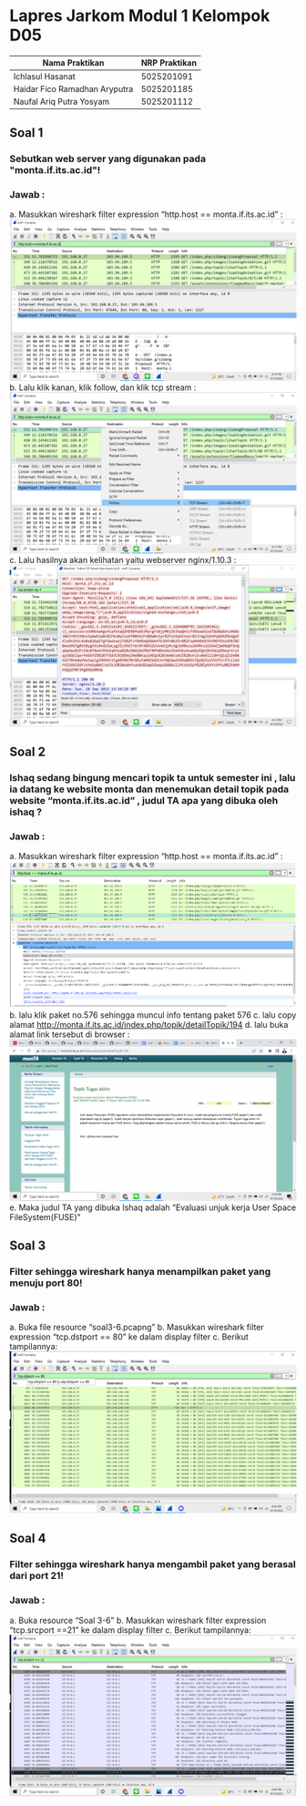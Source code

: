# Lapres Jarkom Modul 1 Kelompok D05 #

| Nama Praktikan  | NRP Praktikan |
| ------------- | ------------- |
| Ichlasul Hasanat  | 5025201091  |
| Haidar Fico Ramadhan Aryputra | 5025201185  |
| Naufal Ariq Putra Yosyam | 5025201112 |

## Soal 1 

### Sebutkan web server yang digunakan pada "monta.if.its.ac.id"!

### Jawab :
a. Masukkan wireshark filter expression “http.host == monta.if.its.ac.id” :
![1.1](https://github.com/Naufalar10/Jarkom-Modul-1-D05-2022/blob/main/image/gambar1.1.png)
b. Lalu klik kanan, klik follow, dan klik tcp stream :
![1.2](https://github.com/Naufalar10/Jarkom-Modul-1-D05-2022/blob/main/image/gambar1.2.png)
c. Lalu hasilnya akan kelihatan yaitu webserver nginx/1.10.3 :
![1.3](https://github.com/Naufalar10/Jarkom-Modul-1-D05-2022/blob/main/image/gambar1.3.png)

## Soal 2

### Ishaq sedang bingung mencari topik ta untuk semester ini , lalu ia datang ke website monta dan menemukan detail topik pada website “monta.if.its.ac.id” , judul TA apa yang dibuka oleh ishaq ?

### Jawab :
a. Masukkan wireshark filter expression “http.host == monta.if.its.ac.id” :
![2.1](https://github.com/Naufalar10/Jarkom-Modul-1-D05-2022/blob/main/image/gambar2.1.png)
b. lalu klik paket no.576 sehingga muncul info tentang paket 576
c. lalu copy alamat http://monta.if.its.ac.id/index.php/topik/detailTopik/194
d. lalu buka alamat link tersebut di browser :
![2.2](https://github.com/Naufalar10/Jarkom-Modul-1-D05-2022/blob/main/image/gambar2.2.png)
e. Maka judul TA yang dibuka Ishaq adalah “Evaluasi unjuk kerja User Space
FileSystem(FUSE)”

## Soal 3

### Filter sehingga wireshark hanya menampilkan paket yang menuju port 80!

### Jawab :
a. Buka file resource “soal3-6.pcapng”
b. Masukkan wireshark filter expression “tcp.dstport == 80” ke dalam display filter
c. Berikut tampilannya:
![3](https://github.com/Naufalar10/Jarkom-Modul-1-D05-2022/blob/main/image/gambar3.png)

## Soal 4

### Filter sehingga wireshark hanya mengambil paket yang berasal dari port 21!

### Jawab :
a. Buka resource “Soal 3-6”
b. Masukkan wireshark filter expression “tcp.srcport ==21” ke dalam display filter
c. Berikut tampilannya:
![4](https://github.com/Naufalar10/Jarkom-Modul-1-D05-2022/blob/main/image/gambar4.png)
